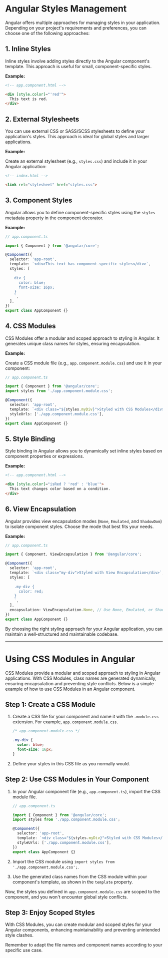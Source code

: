 # Angular Styles Management

Angular offers multiple approaches for managing styles in your application. Depending on your project's requirements and preferences, you can choose one of the following approaches:

## 1. Inline Styles

Inline styles involve adding styles directly to the Angular component's template. This approach is useful for small, component-specific styles.

**Example:**

```html
<!-- app.component.html -->

<div [style.color]="'red'">
  This text is red.
</div>
```

## 2. External Stylesheets

You can use external CSS or SASS/SCSS stylesheets to define your application's styles. This approach is ideal for global styles and larger applications.

**Example:**

Create an external stylesheet (e.g., `styles.css`) and include it in your Angular application:

```html
<!-- index.html -->

<link rel="stylesheet" href="styles.css">
```

## 3. Component Styles

Angular allows you to define component-specific styles using the `styles` metadata property in the component decorator.

**Example:**

```typescript
// app.component.ts

import { Component } from '@angular/core';

@Component({
  selector: 'app-root',
  template: `<div>This text has component-specific styles</div>`,
  styles: [
    `
    div {
      color: blue;
      font-size: 16px;
    }
    `,
  ],
})
export class AppComponent {}
```

## 4. CSS Modules

CSS Modules offer a modular and scoped approach to styling in Angular. It generates unique class names for styles, ensuring encapsulation.

**Example:**

Create a CSS module file (e.g., `app.component.module.css`) and use it in your component:

```typescript
// app.component.ts

import { Component } from '@angular/core';
import styles from './app.component.module.css';

@Component({
  selector: 'app-root',
  template: `<div class="${styles.myDiv}">Styled with CSS Modules</div>`,
  styleUrls: ['./app.component.module.css'],
})
export class AppComponent {}
```

## 5. Style Binding

Style binding in Angular allows you to dynamically set inline styles based on component properties or expressions.

**Example:**

```html
<!-- app.component.html -->

<div [style.color]="isRed ? 'red' : 'blue'">
  This text changes color based on a condition.
</div>
```

## 6. View Encapsulation

Angular provides view encapsulation modes (`None`, `Emulated`, and `ShadowDom`) to isolate component styles. Choose the mode that best fits your needs.

**Example:**

```typescript
// app.component.ts

import { Component, ViewEncapsulation } from '@angular/core';

@Component({
  selector: 'app-root',
  template: `<div class="my-div">Styled with View Encapsulation</div>`,
  styles: [
    `
    .my-div {
      color: red;
    }
    `,
  ],
  encapsulation: ViewEncapsulation.None, // Use None, Emulated, or ShadowDom
})
export class AppComponent {}
```
By choosing the right styling approach for your Angular application, you can maintain a well-structured and maintainable codebase.

---

# Using CSS Modules in Angular

CSS Modules provide a modular and scoped approach to styling in Angular applications. With CSS Modules, class names are generated dynamically, ensuring encapsulation and preventing style conflicts. Below is a simple example of how to use CSS Modules in an Angular component.

## Step 1: Create a CSS Module

1. Create a CSS file for your component and name it with the `.module.css` extension. For example, `app.component.module.css`.

    ```css
    /* app.component.module.css */

    .my-div {
      color: blue;
      font-size: 16px;
    }
    ```

2. Define your styles in this CSS file as you normally would.

## Step 2: Use CSS Modules in Your Component

1. In your Angular component file (e.g., `app.component.ts`), import the CSS module file.

    ```typescript
    // app.component.ts

    import { Component } from '@angular/core';
    import styles from './app.component.module.css';

    @Component({
      selector: 'app-root',
      template: `<div class="${styles.myDiv}">Styled with CSS Modules</div>`,
      styleUrls: ['./app.component.module.css'],
    })
    export class AppComponent {}
    ```

2. Import the CSS module using `import styles from './app.component.module.css';`.

3. Use the generated class names from the CSS module within your component's template, as shown in the `template` property.

Now, the styles you defined in `app.component.module.css` are scoped to the component, and you won't encounter global style conflicts.

## Step 3: Enjoy Scoped Styles

With CSS Modules, you can create modular and scoped styles for your Angular components, enhancing maintainability and preventing unintended style clashes.

Remember to adapt the file names and component names according to your specific use case.
